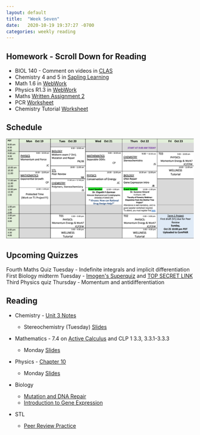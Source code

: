 ```yaml
---
layout: default
title:  "Week Seven"
date:   2020-10-19 19:37:27 -0700
categories: weekly reading
---
```


## Homework - Scroll Down for Reading
- BIOL 140 - Comment on videos in [CLAS](https://clas2.arts.ubc.ca/science)
- Chemistry 4 and 5 in [Sapling Learning](https://share.vidyard.com/watch/kMbhmAvMr9BESagCxpSTGS?)
- Math 1.6 in [WebWork](https://webwork.elearning.ubc.ca/webwork2/2020W1-2_SCIE_010_001/)
- Physics R1.3 in [WebWork](https://webwork.elearning.ubc.ca/webwork2/2020W1-2_SCIE_010_001/)
- Maths [Written Assignment 2](https://canvas.ubc.ca/courses/62921/files/10269487/download?wrap=1)
- PCR [Worksheet](https://1drv.ms/w/s!ArosazORtsD9pxXX8xYHRZsU7C76?e=d1a8gZ)
- Chemistry Tutorial [Worksheet](https://canvas.ubc.ca/courses/62920/assignments/707957)

## Schedule

![Week Seven Schedule](/assets/w7schedule.png)

## Upcoming Quizzes

Fourth Maths Quiz Tuesday - Indefinite integrals and implicit differentiation
First Biology midterm Tuesday - [Imogen's Superquiz](https://canvas.ubc.ca/courses/62806/modules/items/2474689) and [TOP SECRET LINK](https://www.icloud.com/iclouddrive/0Pl3FKesyDC77RiDvovgS9Gjw#2019_Quiz_5_DNA_repli)
Third Physics quiz Thursday - Momentum and antidifferentiation


## Reading

- Chemistry - [Unit 3 Notes](https://canvas.ubc.ca/courses/62920/modules/307465)
	- Stereochemistry (Tuesday) [Slides](https://canvas.ubc.ca/courses/62920/files/10388876/download?download_frd=1)

- Mathematics - 7.4 on [Active Calculus](https://activecalculus.org/) and CLP 1 3.3, 3.3.1-3.3.3
	- Monday [Slides](https://canvas.ubc.ca/courses/62921/files/10470997/download?wrap=1)


- Physics - [Chapter 10](https://canvas.ubc.ca/courses/62922/modules/items/2077993)
	- Monday [Slides](https://canvas.ubc.ca/courses/62922/files/10381214/download?wrap=1)


- Biology
	- [Mutation and DNA Repair](https://canvas.ubc.ca/courses/62806/modules/items/1883025)
	- [Introduction to Gene Expression](https://canvas.ubc.ca/courses/62806/modules/items/1883028)

- STL
	- [Peer Review Practice](https://canvas.ubc.ca/courses/62807/files/10501112/download?download_frd=1)
